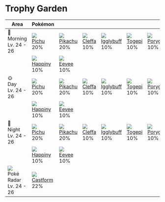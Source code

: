 # Trophy Garden

Area                                          | Pokémon                         | &nbsp;                         | &nbsp;                        | &nbsp;                           | &nbsp;                        | &nbsp;                         | 
---                                           | ---                             | ---                            | ---                           | ---                              | ---                           | ---                            | 
🌅<br>Morning<br>Lv. 24 - 26                   | ![][172]<br> [Pichu]<br> 20%    | ![][025]<br> [Pikachu]<br> 20% | ![][173]<br> [Cleffa]<br> 10% | ![][174]<br> [Igglybuff]<br> 10% | ![][175]<br> [Togepi]<br> 10% | ![][137]<br> [Porygon]<br> 10% | 
&nbsp;                                        | ![][440]<br> [Happiny]<br> 10%  | ![][133]<br> [Eevee]<br> 10%   | &nbsp;                        | &nbsp;                           | &nbsp;                        | &nbsp;                         | 
🌞<br>Day<br>Lv. 24 - 26                       | ![][172]<br> [Pichu]<br> 20%    | ![][025]<br> [Pikachu]<br> 20% | ![][173]<br> [Cleffa]<br> 10% | ![][174]<br> [Igglybuff]<br> 10% | ![][175]<br> [Togepi]<br> 10% | ![][137]<br> [Porygon]<br> 10% | 
&nbsp;                                        | ![][440]<br> [Happiny]<br> 10%  | ![][133]<br> [Eevee]<br> 10%   | &nbsp;                        | &nbsp;                           | &nbsp;                        | &nbsp;                         | 
🌙<br>Night<br>Lv. 24 - 26                     | ![][172]<br> [Pichu]<br> 20%    | ![][025]<br> [Pikachu]<br> 20% | ![][173]<br> [Cleffa]<br> 10% | ![][174]<br> [Igglybuff]<br> 10% | ![][175]<br> [Togepi]<br> 10% | ![][137]<br> [Porygon]<br> 10% | 
&nbsp;                                        | ![][440]<br> [Happiny]<br> 10%  | ![][133]<br> [Eevee]<br> 10%   | &nbsp;                        | &nbsp;                           | &nbsp;                        | &nbsp;                         | 
![][poke-radar]<br> Poké Radar<br>Lv. 24 - 26 | ![][351]<br> [Castform]<br> 22% | &nbsp;                         | &nbsp;                        | &nbsp;                           | &nbsp;                        | &nbsp;                         | 

[Pikachu]: ../../pokemon_changes/025/
[Eevee]: ../../pokemon_changes/133/
[Porygon]: ../../pokemon_changes/137/
[Pichu]: ../../pokemon_changes/172/
[Cleffa]: ../../pokemon_changes/173/
[Igglybuff]: ../../pokemon_changes/174/
[Togepi]: ../../pokemon_changes/175/
[Castform]: ../../pokemon_changes/351/
[Happiny]: ../../pokemon_changes/440/
[poke-radar]: ../img/items/poke-radar.png
[025]: ../img/pokemon/025.png
[133]: ../img/pokemon/133.png
[137]: ../img/pokemon/137.png
[172]: ../img/pokemon/172.png
[173]: ../img/pokemon/173.png
[174]: ../img/pokemon/174.png
[175]: ../img/pokemon/175.png
[351]: ../img/pokemon/351.png
[440]: ../img/pokemon/440.png
